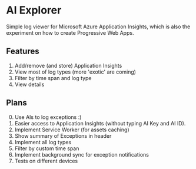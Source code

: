 # AI Explorer

Simple log viewer for Microsoft Azure Application Insights, which is also the experiment on how to create Progressive Web Apps.

## Features
1. Add/remove (and store) Application Insights
2. View most of log types (more 'exotic' are coming)
3. Filter by time span and log type
4. View details

## Plans
0. Use AIs to log exceptions :)
1. Easier access to Application Insights (without typing AI Key and AI ID).
2. Implement Service Worker (for assets caching)
3. Show summary of Exceptions in header
4. Implement all log types
5. Filter by custom time span
6. Implement background sync for exception notifications
7. Tests on different devices